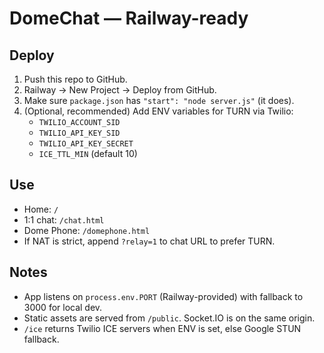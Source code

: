 
# DomeChat — Railway-ready

## Deploy
1) Push this repo to GitHub.
2) Railway → New Project → Deploy from GitHub.
3) Make sure `package.json` has `"start": "node server.js"` (it does).
4) (Optional, recommended) Add ENV variables for TURN via Twilio:
   - `TWILIO_ACCOUNT_SID`
   - `TWILIO_API_KEY_SID`
   - `TWILIO_API_KEY_SECRET`
   - `ICE_TTL_MIN` (default 10)

## Use
- Home: `/`
- 1:1 chat: `/chat.html`
- Dome Phone: `/domephone.html`
- If NAT is strict, append `?relay=1` to chat URL to prefer TURN.

## Notes
- App listens on `process.env.PORT` (Railway-provided) with fallback to 3000 for local dev.
- Static assets are served from `/public`. Socket.IO is on the same origin.
- `/ice` returns Twilio ICE servers when ENV is set, else Google STUN fallback.
